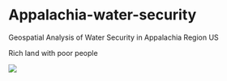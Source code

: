 # Appalachia-water-security
Geospatial Analysis of Water Security in Appalachia Region US 

Rich land with poor people

![](https://media.giphy.com/media/v1.Y2lkPTc5MGI3NjExaXB3ZXFiYnJzanp6em52NXRvYjd2eTA1MW95M2RmcHBhY2lvcG1lNCZlcD12MV9pbnRlcm5hbF9naWZfYnlfaWQmY3Q9Zw/l2YSowMXk0Qu0DFm0/giphy.gif)